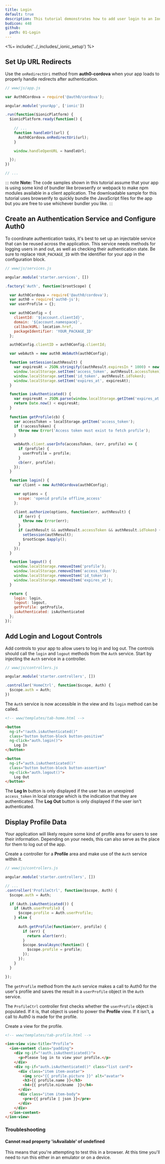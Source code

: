 ```yaml
---
title: Login
default: true
description: This tutorial demonstrates how to add user login to an Ionic application using Auth0.
budicon: 448
github:
  path: 01-Login
---
```


<%= include('../_includes/_ionic_setup') %>

## Set Up URL Redirects

Use the `onRedirectUri` method from **auth0-cordova** when your app loads to properly handle redirects after authentication.

```js
// www/js/app.js

var Auth0Cordova = require('@auth0/cordova');

angular.module('yourApp', ['ionic'])

.run(function($ionicPlatform) {
  $ionicPlatform.ready(function() {
    
    // ...
    function handleUrl(url) {
      Auth0Cordova.onRedirectUri(url);
    }

    window.handleOpenURL = handleUrl;

  });
})

// ...
```

::: note
**Note:** The code samples shown in this tutorial assume that your app is using some kind of bundler like browserify or webpack to make npm modules available in a client application. The downloadable sample for this tutorial uses browserify to quickly bundle the JavaScript files for the app but you are free to use whichever bundler you like.
:::

## Create an Authentication Service and Configure Auth0

To coordinate authentication tasks, it's best to set up an injectable service that can be reused across the application. This service needs methods for logging users in and out, as well as checking their authentication state. Be sure to replace `YOUR_PACKAGE_ID` with the identifier for your app in the configuration block.

```js
// www/js/services.js

angular.module('starter.services', [])

.factory('Auth', function($rootScope) {

  var Auth0Cordova = require('@auth0/cordova');
  var auth0 = require('auth0-js');
  var userProfile = {};

  var auth0Config = {
    clientId: '${account.clientId}',
    domain: '${account.namespace}',
    callbackURL: location.href,
    packageIdentifier: 'YOUR_PACKAGE_ID'
  };

  auth0Config.clientID = auth0Config.clientId;

  var webAuth = new auth0.WebAuth(auth0Config);

  function setSession(authResult) {
    var expiresAt = JSON.stringify((authResult.expiresIn * 1000) + new Date().getTime());
    window.localStorage.setItem('access_token', authResult.accessToken);
    window.localStorage.setItem('id_token', authResult.idToken);
    window.localStorage.setItem('expires_at', expiresAt);
  }

  function isAuthenticated() {
    var expiresAt = JSON.parse(window.localStorage.getItem('expires_at'));
    return Date.now() < expiresAt;
  }
  
  function getProfile(cb) {
    var accessToken = localStorage.getItem('access_token');
    if (!accessToken) {
      throw new Error('Access token must exist to fetch profile');
    }

    webAuth.client.userInfo(accessToken, (err, profile) => {
      if (profile) {
        userProfile = profile;
      }
      cb(err, profile);
    });
  }

  function login() {
    var client = new Auth0Cordova(auth0Config);

    var options = {
      scope: 'openid profile offline_access'
    };

    client.authorize(options, function(err, authResult) {
      if (err) {
        throw new Error(err);
      }
      if (authResult && authResult.accessToken && authResult.idToken) {
        setSession(authResult);
        $rootScope.$apply();
      }
    });
  }

  function logout() {
    window.localStorage.removeItem('profile');
    window.localStorage.removeItem('access_token');
    window.localStorage.removeItem('id_token');
    window.localStorage.removeItem('expires_at');
  }

  return {
    login: login,
    logout: logout,
    getProfile: getProfile,
    isAuthenticated: isAuthenticated
  };
});

```

## Add Login and Logout Controls

Add controls to your app to allow users to log in and log out. The controls should call the `login` and `logout` methods from the `Auth` service. Start by injecting the `Auth` service in a controller.

```js
// www/js/controllers.js

angular.module('starter.controllers', [])

.controller('HomeCtrl', function($scope, Auth) {
  $scope.auth = Auth;
})
```

The `Auth` service is now accessible in the view and its `login` method can be called.

```html
<!-- www/templates/tab-home.html -->

<button
  ng-if="!auth.isAuthenticated()"
  class="button button-block button-positive"
  ng-click="auth.login()">
    Log In
</button>

<button
  ng-if="auth.isAuthenticated()"
  class="button button-block button-assertive"
  ng-click="auth.logout()">
    Log Out
</button>
```

The **Log In** button is only displayed if the user has an unexpired `access_token` in local storage which is the indication that they are authenticated. The **Log Out** button is only displayed if the user isn't authenticated. 

## Display Profile Data

Your application will likely require some kind of profile area for users to see their information. Depending on your needs, this can also serve as the place for them to log out of the app.

Create a controller for a **Profile** area and make use of the `Auth` service within it.

```js
// www/js/controllers.js

angular.module('starter.controllers', [])

// ...
.controller('ProfileCtrl', function($scope, Auth) {
  $scope.auth = Auth;

  if (Auth.isAuthenticated()) {
    if (Auth.userProfile) {
      $scope.profile = Auth.userProfile;
    } else {
      
      Auth.getProfile(function(err, profile) {
        if (err) {
          return alert(err);
        }
        $scope.$evalAsync(function() {
          $scope.profile = profile;
        });
      });
    }
  }

});
```

The `getProfile` method from the `Auth` service makes a call to Auth0 for the user's profile and saves the result in a `userProfile` object in the `Auth` service.

The `ProfileCtrl` controller first checks whether the `userProfile` object is populated. If it is, that object is used to power the **Profile** view. If it isn't, a call to Auth0 is made for the profile.

Create a view for the profile.

```html
<!-- www/templates/tab-profile.html -->

<ion-view view-title="Profile">
  <ion-content class="padding">
    <div ng-if="!auth.isAuthenticated()">
      <p>Please log in to view your profile.</p>
    </div>
    <div ng-if="auth.isAuthenticated()" class="list card">
      <div class="item item-avatar">
        <img src="{{ profile.picture }}" alt="avatar">
        <h3>{{ profile.name }}</h3>
        <h4>{{ profile.nickname  }}</h4>
      </div>
      <div class="item item-body">
        <pre>{{ profile | json }}</pre>
      </div>
    </div>
  </ion-content>
</ion-view>
```

### Troubleshooting

#### Cannot read property 'isAvailable' of undefined

This means that you're attempting to test this in a browser. At this time you'll need to run this either in an emulator or on a device.
